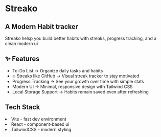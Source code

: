 # Streako

<h2>A Modern Habit tracker</h2>
<p>Streako helsp you build better habits with streaks, progress tracking, and a clean modern ui</p>


## ✨ Features

- To-Do List → Organize daily tasks and habits
- 🔥 Streaks like GitHub → Visual streak tracker to stay motivated
- Progress Tracking → See your growth over time with simple stats
- Modern UI → Minimal, responsive design with Tailwind CSS
- Local Storage Support → Habits remain saved even after refreshing

## Tech Stack

<li>Vite - fast dev environment</li>
<li>React - component-based ui</li>
<li>TailwindCSS - modern styling</li>

